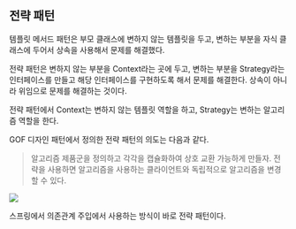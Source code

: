 ## 전략 패턴

템플릿 메서드 패턴은 부모 클래스에 변하지 않는 템플릿을 두고, 변하는 부분을 자식 클래스에 두어서 상속을 사용해서 문제를 해결했다.

전략 패턴은 변하지 않는 부분을 Context라는 곳에 두고, 변하는 부분을 Strategy라는 인터페이스를 만들고 해당
인터페이스를 구현하도록 해서 문제를 해결한다. 상속이 아니라 위임으로 문제를 해결하는 것이다.

전략 패턴에서 Context는 변하지 않는 템플릿 역할을 하고, Strategy는 변하는 알고리즘 역할을 한다.

GOF 디자인 패턴에서 정의한 전략 패턴의 의도는 다음과 같다.

> 알고리즘 제품군을 정의하고 각각을 캡슐화하여 상호 교환 가능하게 만들자.
> 전략을 사용하면 알고리즘을 사용하는 클라이언트와 독립적으로 알고리즘을 변경할 수 있다.

![](https://s3.us-west-2.amazonaws.com/secure.notion-static.com/1d7f799c-20f1-476c-8674-63bea85b0cf4/%E1%84%89%E1%85%B3%E1%84%8F%E1%85%B3%E1%84%85%E1%85%B5%E1%86%AB%E1%84%89%E1%85%A3%E1%86%BA_2021-12-06_%E1%84%8B%E1%85%A9%E1%84%92%E1%85%AE_8.41.58.png?X-Amz-Algorithm=AWS4-HMAC-SHA256&X-Amz-Content-Sha256=UNSIGNED-PAYLOAD&X-Amz-Credential=AKIAT73L2G45EIPT3X45%2F20211206%2Fus-west-2%2Fs3%2Faws4_request&X-Amz-Date=20211206T114310Z&X-Amz-Expires=86400&X-Amz-Signature=ab66714069786e9e65829351bbf651fd0ffe8107c92db286c181cb0b215465d1&X-Amz-SignedHeaders=host&response-content-disposition=filename%20%3D%22%25E1%2584%2589%25E1%2585%25B3%25E1%2584%258F%25E1%2585%25B3%25E1%2584%2585%25E1%2585%25B5%25E1%2586%25AB%25E1%2584%2589%25E1%2585%25A3%25E1%2586%25BA%25202021-12-06%2520%25E1%2584%258B%25E1%2585%25A9%25E1%2584%2592%25E1%2585%25AE%25208.41.58.png%22&x-id=GetObject)

스프링에서 의존관계 주입에서 사용하는 방식이 바로 전략 패턴이다.


